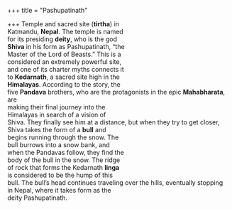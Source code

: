 +++
title = "Pashupatinath"

+++
Temple and sacred site (**tirtha**) in  
Katmandu, **Nepal**. The temple is named  
for its presiding **deity**, who is the god  
**Shiva** in his form as Pashupatinath, “the  
Master of the Lord of Beasts.” This is a  
considered an extremely powerful site,  
and one of its charter myths connects it  
to **Kedarnath**, a sacred site high in the  
**Himalayas**. According to the story, the  
five **Pandava** brothers, who are the protagonists in the epic **Mahabharata**, are  
making their final journey into the  
Himalayas in search of a vision of  
Shiva. They finally see him at a distance, but when they try to get closer,  
Shiva takes the form of a **bull** and  
begins running through the snow. The  
bull burrows into a snow bank, and  
when the Pandavas follow, they find the  
body of the bull in the snow. The ridge  
of rock that forms the Kedarnath **linga**  
is considered to be the hump of this  
bull. The bull’s head continues traveling over the hills, eventually stopping  
in Nepal, where it takes form as the  
deity Pashupatinath.